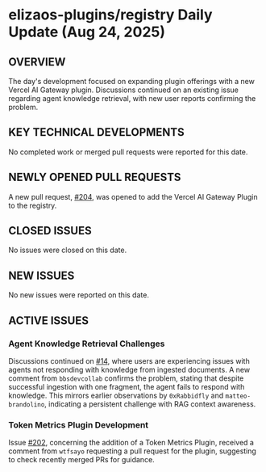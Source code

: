 # elizaos-plugins/registry Daily Update (Aug 24, 2025)
## OVERVIEW 
The day's development focused on expanding plugin offerings with a new Vercel AI Gateway plugin. Discussions continued on an existing issue regarding agent knowledge retrieval, with new user reports confirming the problem.
 
## KEY TECHNICAL DEVELOPMENTS

No completed work or merged pull requests were reported for this date.

## NEWLY OPENED PULL REQUESTS
A new pull request, [#204](https://github.com/elizaos-plugins/registry/pull/204), was opened to add the Vercel AI Gateway Plugin to the registry.

## CLOSED ISSUES

No issues were closed on this date.

## NEW ISSUES

No new issues were reported on this date.

## ACTIVE ISSUES

### Agent Knowledge Retrieval Challenges
Discussions continued on [#14](https://github.com/elizaos-plugins/registry/issues/14), where users are experiencing issues with agents not responding with knowledge from ingested documents. A new comment from `bbsdevcollab` confirms the problem, stating that despite successful ingestion with one fragment, the agent fails to respond with knowledge. This mirrors earlier observations by `0xRabbidfly` and `matteo-brandolino`, indicating a persistent challenge with RAG context awareness.

### Token Metrics Plugin Development
Issue [#202](https://github.com/elizaos-plugins/registry/issues/202), concerning the addition of a Token Metrics Plugin, received a comment from `wtfsayo` requesting a pull request for the plugin, suggesting to check recently merged PRs for guidance.